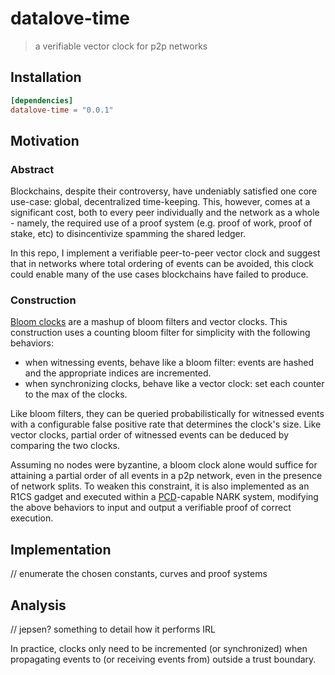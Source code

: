 # datalove-time

> a verifiable vector clock for p2p networks

## Installation

```toml
[dependencies]
datalove-time = "0.0.1"
```

## Motivation

### Abstract

Blockchains, despite their controversy, have undeniably satisfied one core
use-case: global, decentralized time-keeping. This, however, comes at a
significant cost, both to every peer individually and the network as a whole -
namely, the required use of a proof system (e.g. proof of work, proof of stake,
etc) to disincentivize spamming the shared ledger.

In this repo, I implement a verifiable peer-to-peer vector clock and suggest
that in networks where total ordering of events can be avoided, this clock could
enable many of the use cases blockchains have failed to produce.

### Construction

[Bloom clocks](https://arxiv.org/abs/1905.13064) are a mashup of bloom filters
and vector clocks. This construction uses a counting bloom filter for simplicity
with the following behaviors:

- when witnessing events, behave like a bloom filter: events are hashed and the
  appropriate indices are incremented.
- when synchronizing clocks, behave like a vector clock: set each counter to the
  max of the clocks.

Like bloom filters, they can be queried probabilistically for witnessed events
with a configurable false positive rate that determines the clock's size. Like
vector clocks, partial order of witnessed events can be deduced by comparing the
two clocks.

Assuming no nodes were byzantine, a bloom clock alone would suffice for
attaining a partial order of all events in a p2p network, even in the presence
of network splits. To weaken this constraint, it is also implemented as an R1CS
gadget and executed within a [PCD]()-capable NARK system, modifying the above
behaviors to input and output a verifiable proof of correct execution.

## Implementation

// enumerate the chosen constants, curves and proof systems

## Analysis

// jepsen? something to detail how it performs IRL

In practice, clocks only need to be incremented (or synchronized) when
propagating events to (or receiving events from) outside a trust boundary.
